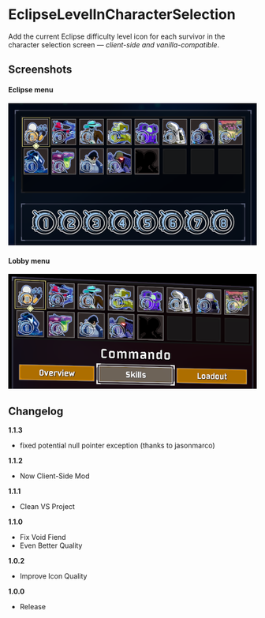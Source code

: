 # EclipseLevelInCharacterSelection

Add the current Eclipse difficulty level icon for each survivor in the character selection screen *— client-side and vanilla-compatible*.

## Screenshots

#### Eclipse menu
![screenshot of eclipse icons in the Eclipse menu](https://github.com/TillDiebelt/EclipseLevelInCharacterSelection/blob/master/xtra/demo-pre-eclipse-lobby.png?raw=true)

#### Lobby menu
![screenshot of eclipse icons in the Lobby menu](https://github.com/TillDiebelt/EclipseLevelInCharacterSelection/blob/master/xtra/demo-eclipse-lobby.png?raw=true)

## Changelog

**1.1.3**
* fixed potential null pointer exception (thanks to jasonmarco)

**1.1.2**
* Now Client-Side Mod

**1.1.1**
* Clean VS Project

**1.1.0**
* Fix Void Fiend
* Even Better Quality

**1.0.2**

* Improve Icon Quality

**1.0.0**

* Release

